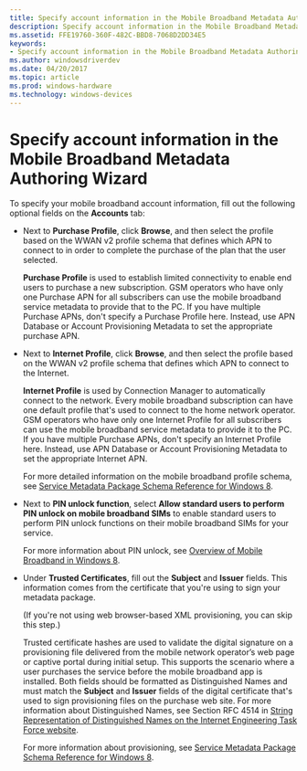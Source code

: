 ```yaml
---
title: Specify account information in the Mobile Broadband Metadata Authoring Wizard
description: Specify account information in the Mobile Broadband Metadata Authoring Wizard
ms.assetid: FFE19760-360F-482C-BBD8-7068D2DD34E5
keywords:
- Specify account information in the Mobile Broadband Metadata Authoring Wizard
ms.author: windowsdriverdev
ms.date: 04/20/2017
ms.topic: article
ms.prod: windows-hardware
ms.technology: windows-devices
---
```


# Specify account information in the Mobile Broadband Metadata Authoring Wizard


To specify your mobile broadband account information, fill out the following optional fields on the **Accounts** tab:

-   Next to **Purchase Profile**, click **Browse**, and then select the profile based on the WWAN v2 profile schema that defines which APN to connect to in order to complete the purchase of the plan that the user selected.

    **Purchase Profile** is used to establish limited connectivity to enable end users to purchase a new subscription. GSM operators who have only one Purchase APN for all subscribers can use the mobile broadband service metadata to provide that to the PC. If you have multiple Purchase APNs, don't specify a Purchase Profile here. Instead, use APN Database or Account Provisioning Metadata to set the appropriate purchase APN.

-   Next to **Internet Profile**, click **Browse**, and then select the profile based on the WWAN v2 profile schema that defines which APN to connect to the Internet.

    **Internet Profile** is used by Connection Manager to automatically connect to the network. Every mobile broadband subscription can have one default profile that's used to connect to the home network operator. GSM operators who have only one Internet Profile for all subscribers can use the mobile broadband service metadata to provide it to the PC. If you have multiple Purchase APNs, don't specify an Internet Profile here. Instead, use APN Database or Account Provisioning Metadata to set the appropriate Internet APN.

    For more detailed information on the mobile broadband profile schema, see [Service Metadata Package Schema Reference for Windows 8](http://go.microsoft.com/fwlink/p/?LinkId=226755).

-   Next to **PIN unlock function**, select **Allow standard users to perform PIN unlock on mobile broadband SIMs** to enable standard users to perform PIN unlock functions on their mobile broadband SIMs for your service.

    For more information about PIN unlock, see [Overview of Mobile Broadband in Windows 8](http://go.microsoft.com/fwlink/p/?LinkId=242052).

-   Under **Trusted Certificates**, fill out the **Subject** and **Issuer** fields. This information comes from the certificate that you're using to sign your metadata package.

    (If you're not using web browser-based XML provisioning, you can skip this step.)

    Trusted certificate hashes are used to validate the digital signature on a provisioning file delivered from the mobile network operator’s web page or captive portal during initial setup. This supports the scenario where a user purchases the service before the mobile broadband app is installed. Both fields should be formatted as Distinguished Names and must match the **Subject** and **Issuer** fields of the digital certificate that's used to sign provisioning files on the purchase web site. For more information about Distinguished Names, see Section RFC 4514 in [String Representation of Distinguished Names on the Internet Engineering Task Force website](http://go.microsoft.com/fwlink/p/?LinkId=242261).

    For more information about provisioning, see [Service Metadata Package Schema Reference for Windows 8](http://go.microsoft.com/fwlink/p/?LinkId=226755).

 

 





